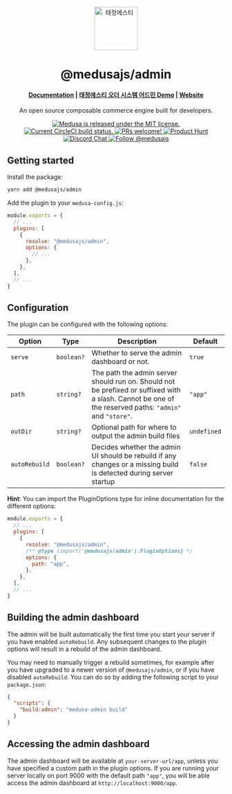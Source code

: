 <p align="center">
  <a href="https://www.medusajs.com">
    <img alt="태정에스티" src="https://user-images.githubusercontent.com/7554214/153162406-bf8fd16f-aa98-4604-b87b-e13ab4baf604.png" width="100" />
  </a>
</p>
<h1 align="center">
  @medusajs/admin
</h1>

<h4 align="center">
  <a href="https://docs.medusajs.com">Documentation</a> |
  <a href="https://demo.medusajs.com/">태정에스티 오더 시스템 어드민 Demo</a> |
  <a href="https://www.medusajs.com">Website</a>
</h4>

<p align="center">
An open source composable commerce engine built for developers.
</p>
<p align="center">
  <a href="https://github.com/medusajs/medusa/blob/master/LICENSE">
    <img src="https://img.shields.io/badge/license-MIT-blue.svg" alt="Medusa is released under the MIT license." />
  </a>
  <a href="https://circleci.com/gh/medusajs/medusa">
    <img src="https://circleci.com/gh/medusajs/medusa.svg?style=shield" alt="Current CircleCI build status." />
  </a>
  <a href="https://github.com/medusajs/medusa/blob/master/CONTRIBUTING.md">
    <img src="https://img.shields.io/badge/PRs-welcome-brightgreen.svg?style=flat" alt="PRs welcome!" />
  </a>
    <a href="https://www.producthunt.com/posts/medusa"><img src="https://img.shields.io/badge/Product%20Hunt-%231%20Product%20of%20the%20Day-%23DA552E" alt="Product Hunt"></a>
  <a href="https://discord.gg/xpCwq3Kfn8">
    <img src="https://img.shields.io/badge/chat-on%20discord-7289DA.svg" alt="Discord Chat" />
  </a>
  <a href="https://twitter.com/intent/follow?screen_name=medusajs">
    <img src="https://img.shields.io/twitter/follow/medusajs.svg?label=Follow%20@medusajs" alt="Follow @medusajs" />
  </a>
</p>

## Getting started

Install the package:

```bash
yarn add @medusajs/admin
```

Add the plugin to your `medusa-config.js`:

```js
module.exports = {
  // ...
  plugins: [
    {
      resolve: "@medusajs/admin",
      options: {
        // ...
      },
    },
  ],
  // ...
}
```

## Configuration

The plugin can be configured with the following options:

| Option        | Type       | Description                                                                                                                                             | Default     |
| ------------- | ---------- | ------------------------------------------------------------------------------------------------------------------------------------------------------- | ----------- |
| `serve`       | `boolean?` | Whether to serve the admin dashboard or not.                                                                                                            | `true`      |
| `path`        | `string?`  | The path the admin server should run on. Should not be prefixed or suffixed with a slash. Cannot be one of the reserved paths: `"admin"` and `"store"`. | `"app"`     |
| `outDir`      | `string?`  | Optional path for where to output the admin build files                                                                                                 | `undefined` |
| `autoRebuild` | `boolean?` | Decides whether the admin UI should be rebuild if any changes or a missing build is detected during server startup                                      | `false`     |

**Hint**: You can import the PluginOptions type for inline documentation for the different options:

```js
module.exports = {
  // ...
  plugins: [
    {
      resolve: "@medusajs/admin",
      /** @type {import('@medusajs/admin').PluginOptions} */
      options: {
        path: "app",
      },
    },
  ],
  // ...
}
```

## Building the admin dashboard

The admin will be built automatically the first time you start your server if you have enabled `autoRebuild`. Any subsequent changes to the plugin options will result in a rebuild of the admin dashboard.

You may need to manually trigger a rebuild sometimes, for example after you have upgraded to a newer version of `@medusajs/admin`, or if you have disabled `autoRebuild`. You can do so by adding the following script to your `package.json`:

```json
{
  "scripts": {
    "build:admin": "medusa-admin build"
  }
}
```

## Accessing the admin dashboard

The admin dashboard will be available at `your-server-url/app`, unless you have specified a custom path in the plugin options. If you are running your server locally on port 9000 with the default path `"app"`, you will be able access the admin dashboard at `http://localhost:9000/app`.
